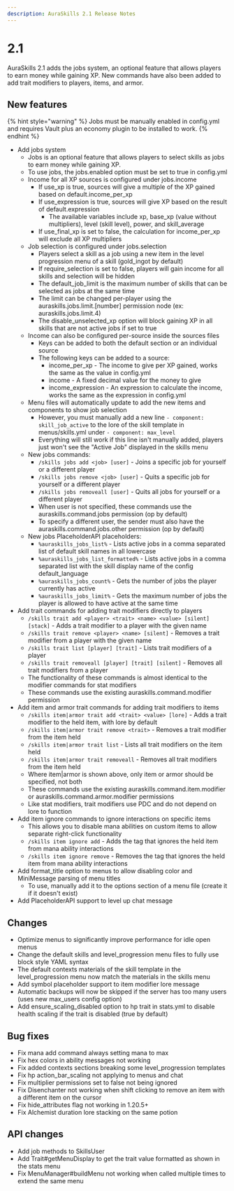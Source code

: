 ```yaml
---
description: AuraSkills 2.1 Release Notes
---
```


# 2.1

AuraSkills 2.1 adds the jobs system, an optional feature that allows players to earn money while gaining XP. New commands have also been added to add trait modifiers to players, items, and armor.

## New features

{% hint style="warning" %}
Jobs must be manually enabled in config.yml and requires Vault plus an economy plugin to be installed to work.
{% endhint %}

* Add jobs system
  * Jobs is an optional feature that allows players to select skills as jobs to earn money while gaining XP.
  * To use jobs, the jobs.enabled option must be set to true in config.yml
  * Income for all XP sources is configured under jobs.income
    * If use\_xp is true, sources will give a multiple of the XP gained based on default.income\_per\_xp
    * If use\_expression is true, sources will give XP based on the result of default.expression
      * The available variables include xp, base\_xp (value without multipliers), level (skill level), power, and skill\_average
    * If use\_final\_xp is set to false, the calculation for income\_per\_xp will exclude all XP multipliers
  * Job selection is configured under jobs.selection
    * Players select a skill as a job using a new item in the level progression menu of a skill (gold\_ingot by default)
    * If require\_selection is set to false, players will gain income for all skills and selection will be hidden
    * The default\_job\_limit is the maximum number of skills that can be selected as jobs at the same time
    * The limit can be changed per-player using the auraskills.jobs.limit.\[number] permission node (ex: auraskills.jobs.limit.4)
    * The disable\_unselected\_xp option will block gaining XP in all skills that are not active jobs if set to true
  * Income can also be configured per-source inside the sources files
    * Keys can be added to both the default section or an individual source
    * The following keys can be added to a source:
      * income\_per\_xp - The income to give per XP gained, works the same as the value in config.yml
      * income - A fixed decimal value for the money to give
      * income\_expression - An expression to calculate the income, works the same as the expression in config.yml
  * Menu files will automatically update to add the new items and components to show job selection
    * However, you must manually add a new line `- component: skill_job_active` to the lore of the skill template in menus/skills.yml under `- component: max_level`
    * Everything will still work if this line isn't manually added, players just won't see the "Active Job" displayed in the skills menu
  * New jobs commands:
    * `/skills jobs add <job> [user]` - Joins a specific job for yourself or a different player
    * `/skills jobs remove <job> [user]` - Quits a specific job for yourself or a different player
    * `/skills jobs removeall [user]` - Quits all jobs for yourself or a different player
    * When user is not specified, these commands use the auraskills.command.jobs permission (op by default)
    * To specify a different user, the sender must also have the auraskills.command.jobs.other permission (op by default)
  * New jobs PlaceholderAPI placeholders:
    * `%auraskills_jobs_list%` - Lists active jobs in a comma separated list of default skill names in all lowercase
    * `%auraskills_jobs_list_formatted%` - Lists active jobs in a comma separated list with the skill display name of the config default\_language
    * `%auraskills_jobs_count%` - Gets the number of jobs the player currently has active
    * `%auraskills_jobs_limit%` - Gets the maximum number of jobs the player is allowed to have active at the same time
* Add trait commands for adding trait modifiers directly to players
  * `/skills trait add <player> <trait> <name> <value> [silent] [stack]` - Adds a trait modifier to a player with the given name
  * `/skills trait remove <player> <name> [silent]` - Removes a trait modifier from a player with the given name
  * `/skills trait list [player] [trait]` - Lists trait modifiers of a player
  * `/skills trait removeall [player] [trait] [silent]` - Removes all trait modifiers from a player
  * The functionality of these commands is almost identical to the modifier commands for stat modifiers
  * These commands use the existing auraskills.command.modifier permission
* Add item and armor trait commands for adding trait modifiers to items
  * `/skills item|armor trait add <trait> <value> [lore]` - Adds a trait modifier to the held item, with lore by default
  * `/skills item|armor trait remove <trait>` - Removes a trait modifier from the item held
  * `/skills item|armor trait list` - Lists all trait modifiers on the item held
  * `/skills item|armor trait removeall` - Removes all trait modifiers from the item held
  * Where item|armor is shown above, only item or armor should be specified, not both
  * These commands use the existing auraskills.command.item.modifier or auraskills.command.armor.modifier permissions
  * Like stat modifiers, trait modifiers use PDC and do not depend on lore to function
* Add item ignore commands to ignore interactions on specific items
  * This allows you to disable mana abilities on custom items to allow separate right-click functionality
  * `/skills item ignore add` - Adds the tag that ignores the held item from mana ability interactions
  * `/skills item ignore remove` - Removes the tag that ignores the held item from mana ability interactions
* Add format\_title option to menus to allow disabling color and MiniMessage parsing of menu titles
  * To use, manually add it to the options section of a menu file (create it if it doesn't exist)
* Add PlaceholderAPI support to level up chat message

## Changes

* Optimize menus to significantly improve performance for idle open menus
* Change the default skills and level\_progression menu files to fully use block style YAML syntax
* The default contexts materials of the skill template in the level\_progression menu now match the materials in the skills menu
* Add symbol placeholder support to item modifier lore message
* Automatic backups will now be skipped if the server has too many users (uses new max\_users config option)
* Add ensure\_scaling\_disabled option to hp trait in stats.yml to disable health scaling if the trait is disabled (true by default)

## Bug fixes

* Fix mana add command always setting mana to max
* Fix hex colors in ability messages not working
* Fix added contexts sections breaking some level\_progression templates
* Fix hp action\_bar\_scaling not applying to menus and chat
* Fix multiplier permissions set to false not being ignored
* Fix Disenchanter not working when shift clicking to remove an item with a different item on the cursor
* Fix hide\_attributes flag not working in 1.20.5+
* Fix Alchemist duration lore stacking on the same potion

## API changes

* Add job methods to SkillsUser
* Add Trait#getMenuDisplay to get the trait value formatted as shown in the stats menu
* Fix MenuManager#buildMenu not working when called multiple times to extend the same menu
